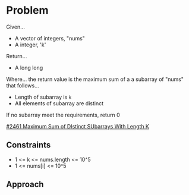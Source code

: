 
# Problem
Given...
- A vector of integers, "nums"
- A integer, 'k'

Return...
- A long long

Where...
the return value is the maximum sum of a a subarray of "nums" that follows...
- Length of subarray is `k`
- All elements of subarray are distinct

If no subarray meet the requirements, return 0

[#2461 Maximum Sum of DIstinct SUbarrays With Length K](https://leetcode.com/problems/maximum-sum-of-distinct-subarrays-with-length-k/description/)

## Constraints
- 1 <= k <= nums.length <= 10^5
- 1 <= nums\[i] <= 10^5

## Approach

